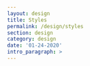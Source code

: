 ```yaml
---
layout: design
title: Styles
permalink: /design/styles
section: design
category: design
date: '01-24-2020'
intro_paragraph: >
---
```


